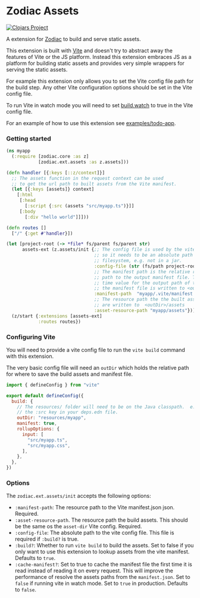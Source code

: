 # Zodiac Assets

[![Clojars Project](https://img.shields.io/clojars/v/com.github.brettatoms/zodiac-assets.svg)](https://clojars.org/com.github.brettatoms/zodiac-assets)

A extension for [Zodiac](https://github.com/brettatoms/zodiac) to build and
serve static assets.

This extension is built with [Vite](https://vite.dev/) and doesn't try to
abstract away the features of Vite or the JS platform. Instead this extension
embraces JS as a platform for building static assets and provides very simple
wrappers for serving the static assets.

For example this extension only allows you to set the Vite config file path for
the build step. Any other Vite configuration options should be set in the Vite
config file.

To run Vite in watch mode you will need to set
[build.watch](https://vite.dev/config/build-options.html#build-watch) to true in
the Vite config file.

For an example of how to use this extension see [examples/todo-app](examples/todo-app).


### Getting started

``` clojure
(ns myapp
  (:require [zodiac.core :as z]
            [zodiac.ext.assets :as z.assets]))

(defn handler [{:keys [::z/context]}]
  ;; The assets function in the request context can be used
  ;; to get the url path to built assets from the Vite manifest.
  (let [{:keys [assets]} context]
    [:html
     [:head
       [:script {:src (assets "src/myapp.ts")}]]
     [:body
       [:div "hello world"]]]))

(defn routes []
  ["/" {:get #'handler}])

(let [project-root (-> *file* fs/parent fs/parent str)
      assets-ext (z.assets/init {;; The config file is used by the vite command
                                 ;; so it needs to be an absolute path on the
                                 ;; filesystem, e.g. not in a jar.
                                 :config-file (str (fs/path project-root "vite.config.js"))
                                 ;; The manifest path is the relative resource
                                 ;; path to the output manifest file. This value doesn't override the build
                                 ;; time value for the output path of the manifest file.  By default
                                 ;; the manifest file is written to <outDir>/.vite/manifest.json
                                 :manifest-path  "myapp/.vite/manifest.json"
                                 ;; The resource path the the built assets. By default the build assets
                                 ;; are written to  <outDir>/assets
                                 :asset-resource-path "myapp/assets"})]
  (z/start {:extensions [assets-ext]
            :routes routes})
```

### Configuring Vite

You will need to provide a vite config file to run the `vite build` command with this extension.

The very basic config file will need an `outDir` which holds the relative path for where to save the build assets and manifest file.

``` javascript
import { defineConfig } from "vite"

export default defineConfig({
  build: {
    // The resources/ folder will need to be on the Java classpath.  e.g. add it to
    // the :src key in your deps.edn file.
    outDir: "resources/myapp",
    manifest: true,
    rollupOptions: {
      input: [
        "src/myapp.ts",
        "src/myapp.css",
      ],
    },
  },
})
```


### Options

The `zodiac.ext.assets/init` accepts the following options:

- `:manifest-path`: The resource path to the Vite manifest.json json. Required.
- `:asset-resource-path`. The resource path the build assets. This should be the
  same os the `asset-dir` Vite config. Required.
- `:config-file`: The absolute path to the vite config file. This file is
  required if `:build?` is true.
- `:build?`: Whether to run `vite build` to build the assets. Set to false if
  you only want to use this extension to lookup assets from the vite manifest.
  Defaults to `true`.
- `:cache-manifest?`: Set to true to cache the manifest file the first time it
  is read instead of reading it on every request. This will improve the
  performance of resolve the assets paths from the `manifest.json`. Set to
  `false` if running vite in watch mode. Set to `true` in production. Defaults
  to `false`.
